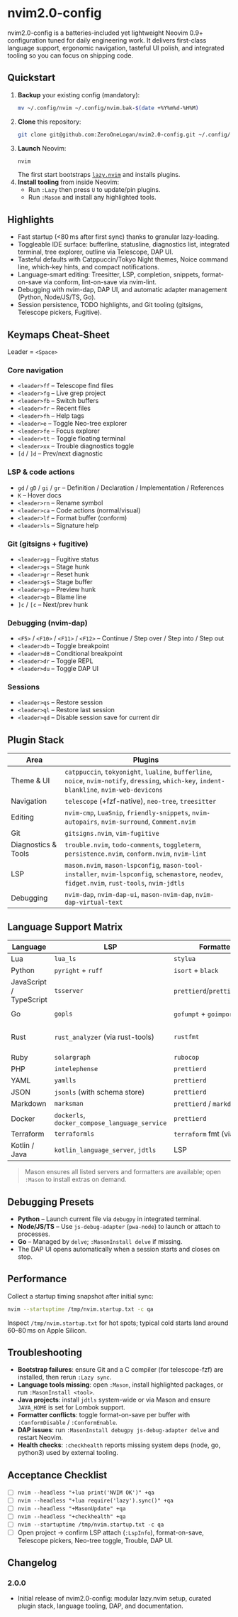 # nvim2.0-config

nvim2.0-config is a batteries-included yet lightweight Neovim 0.9+ configuration tuned for daily engineering work. It delivers first-class language support, ergonomic navigation, tasteful UI polish, and integrated tooling so you can focus on shipping code.

## Quickstart

1. **Backup** your existing config (mandatory):
   ```bash
   mv ~/.config/nvim ~/.config/nvim.bak-$(date +%Y%m%d-%H%M)
   ```
2. **Clone** this repository:
   ```bash
   git clone git@github.com:ZeroOneLogan/nvim2.0-config.git ~/.config/nvim
   ```
3. **Launch** Neovim:
   ```bash
   nvim
   ```
   The first start bootstraps [`lazy.nvim`](https://github.com/folke/lazy.nvim) and installs plugins.
4. **Install tooling** from inside Neovim:
   - Run `:Lazy` then press `U` to update/pin plugins.
   - Run `:Mason` and install any highlighted tools.

## Highlights

- Fast startup (<80 ms after first sync) thanks to granular lazy-loading.
- Toggleable IDE surface: bufferline, statusline, diagnostics list, integrated terminal, tree explorer, outline via Telescope, DAP UI.
- Tasteful defaults with Catppuccin/Tokyo Night themes, Noice command line, which-key hints, and compact notifications.
- Language-smart editing: Treesitter, LSP, completion, snippets, format-on-save via conform, lint-on-save via nvim-lint.
- Debugging with nvim-dap, DAP UI, and automatic adapter management (Python, Node/JS/TS, Go).
- Session persistence, TODO highlights, and Git tooling (gitsigns, Telescope pickers, Fugitive).

## Keymaps Cheat-Sheet

Leader = `<Space>`

### Core navigation
- `<leader>ff` – Telescope find files
- `<leader>fg` – Live grep project
- `<leader>fb` – Switch buffers
- `<leader>fr` – Recent files
- `<leader>fh` – Help tags
- `<leader>e` – Toggle Neo-tree explorer
- `<leader>fe` – Focus explorer
- `<leader>tt` – Toggle floating terminal
- `<leader>xx` – Trouble diagnostics toggle
- `[d` / `]d` – Prev/next diagnostic

### LSP & code actions
- `gd` / `gD` / `gi` / `gr` – Definition / Declaration / Implementation / References
- `K` – Hover docs
- `<leader>rn` – Rename symbol
- `<leader>ca` – Code actions (normal/visual)
- `<leader>lf` – Format buffer (conform)
- `<leader>ls` – Signature help

### Git (gitsigns + fugitive)
- `<leader>gg` – Fugitive status
- `<leader>gs` – Stage hunk
- `<leader>gr` – Reset hunk
- `<leader>gS` – Stage buffer
- `<leader>gp` – Preview hunk
- `<leader>gb` – Blame line
- `]c` / `[c` – Next/prev hunk

### Debugging (nvim-dap)
- `<F5>` / `<F10>` / `<F11>` / `<F12>` – Continue / Step over / Step into / Step out
- `<leader>db` – Toggle breakpoint
- `<leader>dB` – Conditional breakpoint
- `<leader>dr` – Toggle REPL
- `<leader>du` – Toggle DAP UI

### Sessions
- `<leader>qs` – Restore session
- `<leader>ql` – Restore last session
- `<leader>qd` – Disable session save for current dir

## Plugin Stack

| Area | Plugins |
| ---- | ------- |
| Theme & UI | `catppuccin`, `tokyonight`, `lualine`, `bufferline`, `noice`, `nvim-notify`, `dressing`, `which-key`, `indent-blankline`, `nvim-web-devicons` |
| Navigation | `telescope` (+fzf-native), `neo-tree`, `treesitter` |
| Editing | `nvim-cmp`, `LuaSnip`, `friendly-snippets`, `nvim-autopairs`, `nvim-surround`, `Comment.nvim` |
| Git | `gitsigns.nvim`, `vim-fugitive` |
| Diagnostics & Tools | `trouble.nvim`, `todo-comments`, `toggleterm`, `persistence.nvim`, `conform.nvim`, `nvim-lint` |
| LSP | `mason.nvim`, `mason-lspconfig`, `mason-tool-installer`, `nvim-lspconfig`, `schemastore`, `neodev`, `fidget.nvim`, `rust-tools`, `nvim-jdtls` |
| Debugging | `nvim-dap`, `nvim-dap-ui`, `mason-nvim-dap`, `nvim-dap-virtual-text` |

## Language Support Matrix

| Language | LSP | Formatter | Linter |
| -------- | --- | --------- | ------ |
| Lua | `lua_ls` | `stylua` | `selene` |
| Python | `pyright` + `ruff` | `isort` + `black` | `ruff` |
| JavaScript / TypeScript | `tsserver` | `prettierd`/`prettier`/`biome` | `eslint_d` |
| Go | `gopls` | `gofumpt` + `goimports` | `golangci-lint` |
| Rust | `rust_analyzer` (via rust-tools) | `rustfmt` | `clippy` via rust-analyzer |
| Ruby | `solargraph` | `rubocop` | `rubocop` |
| PHP | `intelephense` | `prettierd` | `intelephense` |
| YAML | `yamlls` | `prettierd` | `yamllint` |
| JSON | `jsonls` (with schema store) | `prettierd` | `jsonls` |
| Markdown | `marksman` | `prettierd` / `markdownlint` | `markdownlint` |
| Docker | `dockerls`, `docker_compose_language_service` | `prettierd` | `docker` LSP |
| Terraform | `terraformls` | `terraform` fmt (via LSP) | `terraformls` |
| Kotlin / Java | `kotlin_language_server`, `jdtls` | LSP | LSP |

> Mason ensures all listed servers and formatters are available; open `:Mason` to install extras on demand.

## Debugging Presets

- **Python** – Launch current file via `debugpy` in integrated terminal.
- **Node/JS/TS** – Use `js-debug-adapter` (`pwa-node`) to launch or attach to processes.
- **Go** – Managed by `delve`; `:MasonInstall delve` if missing.
- The DAP UI opens automatically when a session starts and closes on stop.

## Performance

Collect a startup timing snapshot after initial sync:
```bash
nvim --startuptime /tmp/nvim.startup.txt -c qa
```
Inspect `/tmp/nvim.startup.txt` for hot spots; typical cold starts land around 60–80 ms on Apple Silicon.

## Troubleshooting

- **Bootstrap failures**: ensure Git and a C compiler (for telescope-fzf) are installed, then rerun `:Lazy sync`.
- **Language tools missing**: open `:Mason`, install highlighted packages, or run `:MasonInstall <tool>`.
- **Java projects**: install `jdtls` system-wide or via Mason and ensure `JAVA_HOME` is set for Lombok support.
- **Formatter conflicts**: toggle format-on-save per buffer with `:ConformDisable` / `:ConformEnable`.
- **DAP issues**: run `:MasonInstall debugpy js-debug-adapter delve` and restart Neovim.
- **Health checks**: `:checkhealth` reports missing system deps (node, go, python3) used by external tooling.

## Acceptance Checklist

- [ ] `nvim --headless "+lua print('NVIM OK')" +qa`
- [ ] `nvim --headless "+lua require('lazy').sync()" +qa`
- [ ] `nvim --headless "+MasonUpdate" +qa`
- [ ] `nvim --headless "+checkhealth" +qa`
- [ ] `nvim --startuptime /tmp/nvim.startup.txt -c qa`
- [ ] Open project → confirm LSP attach (`:LspInfo`), format-on-save, Telescope pickers, Neo-tree toggle, Trouble, DAP UI.

## Changelog

### 2.0.0
- Initial release of nvim2.0-config: modular lazy.nvim setup, curated plugin stack, language tooling, DAP, and documentation.
